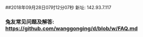 ##2018年09月28日07时12分07秒 新址: 142.93.7.117
### 兔友常见问题及解答: https://github.com/wanggonging/d/blob/w/FAQ.md
